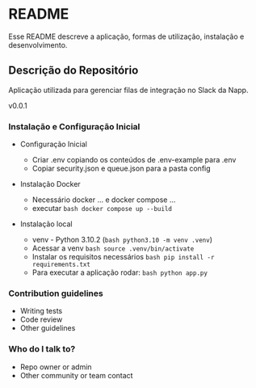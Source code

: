 # README #

Esse README descreve a aplicação, formas de utilização, instalação e desenvolvimento.

## Descrição do Repositório ##

Aplicação utilizada para gerenciar filas de integração no Slack da Napp.

v0.0.1

### Instalação e Configuração Inicial ###

- Configuração Inicial
  - Criar .env copiando os conteúdos de .env-example para .env
  - Copiar security.json e queue.json para a pasta config

- Instalação Docker
  - Necessário docker ... e docker compose ...
  - executar `bash docker compose up --build`

- Instalação local
  - venv - Python 3.10.2 (`bash python3.10 -m venv .venv`)
  - Acessar a venv `bash source .venv/bin/activate`
  - Instalar os requisitos necessários `bash pip install -r requirements.txt`
  - Para executar a aplicação rodar: `bash python app.py`

### Contribution guidelines ###

- Writing tests
- Code review
- Other guidelines

### Who do I talk to? ###

- Repo owner or admin
- Other community or team contact
